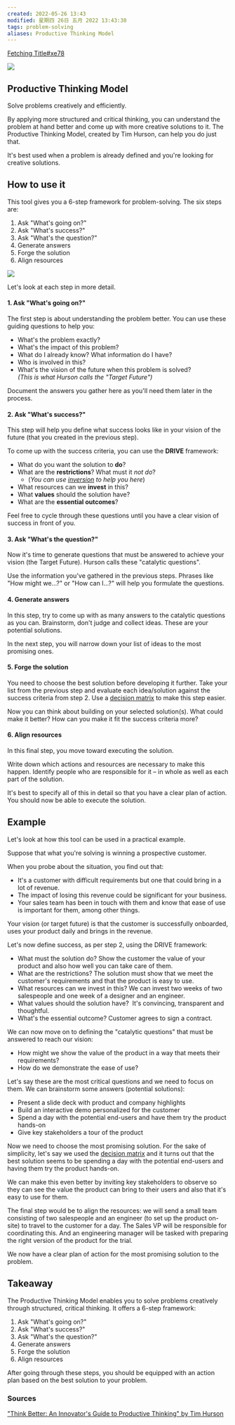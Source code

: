 ```yaml
---
created: 2022-05-26 13:43
modified: 星期四 26日 五月 2022 13:43:30
tags: problem-solving
aliases: Productive Thinking Model
---
```

[Fetching Title#xe78](https://untools.co/productive-thinking-model)

 
![](https://assets-us-01.kc-usercontent.com:443/c6e42f10-0ed4-0062-585c-b740aa1ad46c/d1f7e273-549a-4266-85b6-8595d13173a8/productive-thinking-icon.png)

## Productive Thinking Model


Solve problems creatively and efficiently.

By applying more structured and critical thinking, you can understand the problem at hand better and come up with more creative solutions to it. The Productive Thinking Model, created by Tim Hurson, can help you do just that.

It's best used when a problem is already defined and you're looking for creative solutions.

## How to use it

This tool gives you a 6-step framework for problem-solving. The six steps are:

1.  Ask "What's going on?"
2.  Ask "What's success?"
3.  Ask "What's the question?"
4.  Generate answers
5.  Forge the solution
6.  Align resources

![](https://assets-us-01.kc-usercontent.com:443/c6e42f10-0ed4-0062-585c-b740aa1ad46c/72d8c26c-f5c4-4662-a1c3-0cbeb05e7080/Productive%20thinking%20method%20illustration.png)

Let's look at each step in more detail.

#### 1. Ask "What's going on?"

The first step is about understanding the problem better. You can use these guiding questions to help you:

-   What's the problem exactly?
-   What's the impact of this problem?
-   What do I already know? What information do I have?
-   Who is involved in this?
-   What's the vision of the future when this problem is solved?  
    _(This is what Hurson calls the "Target Future")_

Document the answers you gather here as you'll need them later in the process.

#### 2. Ask "What's success?"

This step will help you define what success looks like in your vision of the future (that you created in the previous step).

To come up with the success criteria, you can use the **DRIVE** framework:

-   What do you want the solution to **do**?
-   What are the **restrictions**? What must it _not do_?
    -   (_You can use_ [_inversion_](https://untools.co/inversion) _to help you here_)
-   What resources can we **invest** in this?
-   What **values** should the solution have?
-   What are the **essential outcomes**? 

Feel free to cycle through these questions until you have a clear vision of success in front of you.

#### 3. Ask "What's the question?"

Now it's time to generate questions that must be answered to achieve your vision (the Target Future). Hurson calls these "catalytic questions".

Use the information you've gathered in the previous steps. Phrases like "How might we...?" or "How can I...?" will help you formulate the questions.

#### 4. Generate answers

In this step, try to come up with as many answers to the catalytic questions as you can. Brainstorm, don't judge and collect ideas. These are your potential solutions.

In the next step, you will narrow down your list of ideas to the most promising ones.

#### 5. Forge the solution

You need to choose the best solution before developing it further. Take your list from the previous step and evaluate each idea/solution against the success criteria from step 2. Use a [decision matrix](/decision-matrix) to make this step easier.

Now you can think about building on your selected solution(s). What could make it better? How can you make it fit the success criteria more?

#### 6. Align resources

In this final step, you move toward executing the solution.

Write down which actions and resources are necessary to make this happen. Identify people who are responsible for it – in whole as well as each part of the solution.

It's best to specify all of this in detail so that you have a clear plan of action. You should now be able to execute the solution.

## Example

Let's look at how this tool can be used in a practical example.

Suppose that what you're solving is winning a prospective customer.

When you probe about the situation, you find out that:

-   It's a customer with difficult requirements but one that could bring in a lot of revenue.
-   The impact of losing this revenue could be significant for your business.
-   Your sales team has been in touch with them and know that ease of use is important for them, among other things.

Your vision (or target future) is that the customer is successfully onboarded, uses your product daily and brings in the revenue.

Let's now define success, as per step 2, using the DRIVE framework:

-   What must the solution do? Show the customer the value of your product and also how well you can take care of them.
-   What are the restrictions? The solution must show that we meet the customer's requirements and that the product is easy to use.
-   What resources can we invest in this? We can invest two weeks of two salespeople and one week of a designer and an engineer.
-   What values should the solution have?  It's convincing, transparent and thoughtful.
-   What's the essential outcome? Customer agrees to sign a contract.

We can now move on to defining the "catalytic questions" that must be answered to reach our vision:

-   How might we show the value of the product in a way that meets their requirements?
-   How do we demonstrate the ease of use?

Let's say these are the most critical questions and we need to focus on them. We can brainstorm some answers (potential solutions):

-   Present a slide deck with product and company highlights
-   Build an interactive demo personalized for the customer
-   Spend a day with the potential end-users and have them try the product hands-on
-   Give key stakeholders a tour of the product

Now we need to choose the most promising solution. For the sake of simplicity, let's say we used the [decision matrix](/decision-matrix) and it turns out that the best solution seems to be spending a day with the potential end-users and having them try the product hands-on.

We can make this even better by inviting key stakeholders to observe so they can see the value the product can bring to their users and also that it's easy to use for them. 

The final step would be to align the resources: we will send a small team consisting of two salespeople and an engineer (to set up the product on-site) to travel to the customer for a day. The Sales VP will be responsible for coordinating this. And an engineering manager will be tasked with preparing the right version of the product for the trial.

We now have a clear plan of action for the most promising solution to the problem.

## Takeaway

The Productive Thinking Model enables you to solve problems creatively through structured, critical thinking. It offers a 6-step framework:

1.  Ask "What's going on?"
2.  Ask "What's success?"
3.  Ask "What's the question?"
4.  Generate answers
5.  Forge the solution
6.  Align resources

After going through these steps, you should be equipped with an action plan based on the best solution to your problem.

### Sources

["Think Better: An Innovator's Guide to Productive Thinking" by Tim Hurson](https://www.goodreads.com/book/show/1860620.Think_Better)
